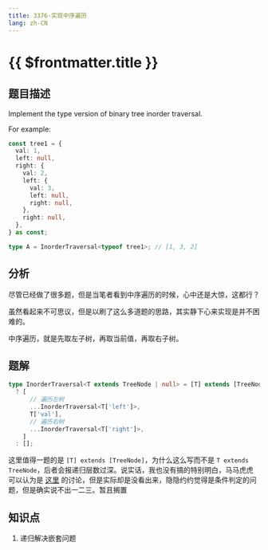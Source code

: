 ```yaml
---
title: 3376-实现中序遍历
lang: zh-CN
---
```


# {{ $frontmatter.title }}

## 题目描述

Implement the type version of binary tree inorder traversal.

For example:

```typescript
const tree1 = {
  val: 1,
  left: null,
  right: {
    val: 2,
    left: {
      val: 3,
      left: null,
      right: null,
    },
    right: null,
  },
} as const;

type A = InorderTraversal<typeof tree1>; // [1, 3, 2]
```

## 分析

尽管已经做了很多题，但是当笔者看到中序遍历的时候，心中还是大惊，这都行？

虽然看起来不可思议，但是以刷了这么多道题的思路，其实静下心来实现是并不困难的。

中序遍历，就是先取左子树，再取当前值，再取右子树。

## 题解

```ts
type InorderTraversal<T extends TreeNode | null> = [T] extends [TreeNode]
  ? [
      // 遍历左树
      ...InorderTraversal<T['left']>,
      T['val'],
      // 遍历右树
      ...InorderTraversal<T['right']>,
    ]
  : [];
```

这里值得一题的是 `[T] extends [TreeNode]`，为什么这么写而不是 `T extends TreeNode`，后者会报递归层数过深。说实话，我也没有搞的特别明白，马马虎虎可以认为是 [这里](https://www.typescriptlang.org/docs/handbook/release-notes/typescript-2-8.html#conditional-types) 的讨论，但是实际却是没看出来，隐隐约约觉得是条件判定的问题，但是确实说不出一二三。暂且搁置

## 知识点

1. 递归解决嵌套问题

